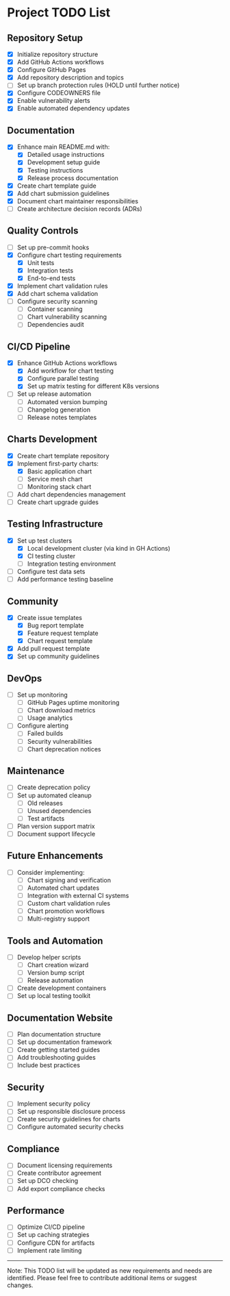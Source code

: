 # Project TODO List

## Repository Setup
- [x] Initialize repository structure
- [x] Add GitHub Actions workflows
- [x] Configure GitHub Pages
- [x] Add repository description and topics
- [ ] Set up branch protection rules (HOLD until further notice)
- [x] Configure CODEOWNERS file
- [x] Enable vulnerability alerts
- [x] Enable automated dependency updates

## Documentation
- [x] Enhance main README.md with:
  - [x] Detailed usage instructions
  - [x] Development setup guide
  - [x] Testing instructions
  - [x] Release process documentation
- [x] Create chart template guide
- [x] Add chart submission guidelines
- [x] Document chart maintainer responsibilities
- [ ] Create architecture decision records (ADRs)

## Quality Controls
- [ ] Set up pre-commit hooks
- [x] Configure chart testing requirements
  - [x] Unit tests
  - [x] Integration tests
  - [x] End-to-end tests
- [x] Implement chart validation rules
- [x] Add chart schema validation
- [ ] Configure security scanning
  - [ ] Container scanning
  - [ ] Chart vulnerability scanning
  - [ ] Dependencies audit

## CI/CD Pipeline
- [x] Enhance GitHub Actions workflows
  - [x] Add workflow for chart testing
  - [x] Configure parallel testing
  - [x] Set up matrix testing for different K8s versions
- [ ] Set up release automation
  - [ ] Automated version bumping
  - [ ] Changelog generation
  - [ ] Release notes templates

## Charts Development
- [x] Create chart template repository
- [x] Implement first-party charts:
  - [x] Basic application chart
  - [ ] Service mesh chart
  - [ ] Monitoring stack chart
- [ ] Add chart dependencies management
- [ ] Create chart upgrade guides

## Testing Infrastructure
- [x] Set up test clusters
  - [x] Local development cluster (via kind in GH Actions)
  - [x] CI testing cluster
  - [ ] Integration testing environment
- [ ] Configure test data sets
- [ ] Add performance testing baseline

## Community
- [x] Create issue templates
  - [x] Bug report template
  - [x] Feature request template
  - [x] Chart request template
- [x] Add pull request template
- [x] Set up community guidelines

## DevOps
- [ ] Set up monitoring
  - [ ] GitHub Pages uptime monitoring
  - [ ] Chart download metrics
  - [ ] Usage analytics
- [ ] Configure alerting
  - [ ] Failed builds
  - [ ] Security vulnerabilities
  - [ ] Chart deprecation notices

## Maintenance
- [ ] Create deprecation policy
- [ ] Set up automated cleanup
  - [ ] Old releases
  - [ ] Unused dependencies
  - [ ] Test artifacts
- [ ] Plan version support matrix
- [ ] Document support lifecycle

## Future Enhancements
- [ ] Consider implementing:
  - [ ] Chart signing and verification
  - [ ] Automated chart updates
  - [ ] Integration with external CI systems
  - [ ] Custom chart validation rules
  - [ ] Chart promotion workflows
  - [ ] Multi-registry support

## Tools and Automation
- [ ] Develop helper scripts
  - [ ] Chart creation wizard
  - [ ] Version bump script
  - [ ] Release automation
- [ ] Create development containers
- [ ] Set up local testing toolkit

## Documentation Website
- [ ] Plan documentation structure
- [ ] Set up documentation framework
- [ ] Create getting started guides
- [ ] Add troubleshooting guides
- [ ] Include best practices

## Security
- [ ] Implement security policy
- [ ] Set up responsible disclosure process
- [ ] Create security guidelines for charts
- [ ] Configure automated security checks

## Compliance
- [ ] Document licensing requirements
- [ ] Create contributor agreement
- [ ] Set up DCO checking
- [ ] Add export compliance checks

## Performance
- [ ] Optimize CI/CD pipeline
- [ ] Set up caching strategies
- [ ] Configure CDN for artifacts
- [ ] Implement rate limiting

---
Note: This TODO list will be updated as new requirements and needs are identified. Please feel free to contribute additional items or suggest changes.
